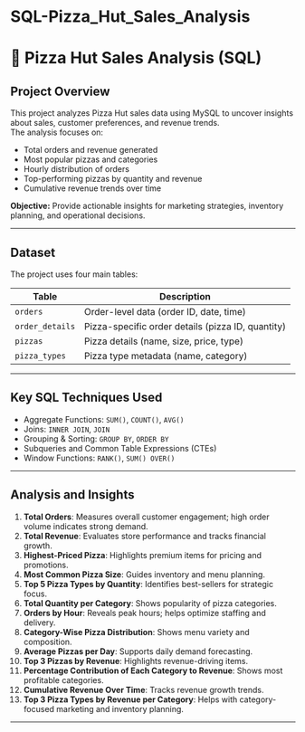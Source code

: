 # SQL-Pizza_Hut_Sales_Analysis

# 🍕 Pizza Hut Sales Analysis (SQL)

## Project Overview
This project analyzes Pizza Hut sales data using MySQL to uncover insights about sales, customer preferences, and revenue trends.  
The analysis focuses on:

- Total orders and revenue generated
- Most popular pizzas and categories
- Hourly distribution of orders
- Top-performing pizzas by quantity and revenue
- Cumulative revenue trends over time

**Objective:** Provide actionable insights for marketing strategies, inventory planning, and operational decisions.

---

## Dataset
The project uses four main tables:

| Table | Description |
|-------|-------------|
| `orders` | Order-level data (order ID, date, time) |
| `order_details` | Pizza-specific order details (pizza ID, quantity) |
| `pizzas` | Pizza details (name, size, price, type) |
| `pizza_types` | Pizza type metadata (name, category) |

---

## Key SQL Techniques Used
- Aggregate Functions: `SUM()`, `COUNT()`, `AVG()`
- Joins: `INNER JOIN`, `JOIN`
- Grouping & Sorting: `GROUP BY`, `ORDER BY`
- Subqueries and Common Table Expressions (CTEs)
- Window Functions: `RANK()`, `SUM() OVER()`

---

## Analysis and Insights

1. **Total Orders**: Measures overall customer engagement; high order volume indicates strong demand.
2. **Total Revenue**: Evaluates store performance and tracks financial growth.
3. **Highest-Priced Pizza**: Highlights premium items for pricing and promotions.
4. **Most Common Pizza Size**: Guides inventory and menu planning.
5. **Top 5 Pizza Types by Quantity**: Identifies best-sellers for strategic focus.
6. **Total Quantity per Category**: Shows popularity of pizza categories.
7. **Orders by Hour**: Reveals peak hours; helps optimize staffing and delivery.
8. **Category-Wise Pizza Distribution**: Shows menu variety and composition.
9. **Average Pizzas per Day**: Supports daily demand forecasting.
10. **Top 3 Pizzas by Revenue**: Highlights revenue-driving items.
11. **Percentage Contribution of Each Category to Revenue**: Shows most profitable categories.
12. **Cumulative Revenue Over Time**: Tracks revenue growth trends.
13. **Top 3 Pizza Types by Revenue per Category**: Helps with category-focused marketing and inventory planning.

---




